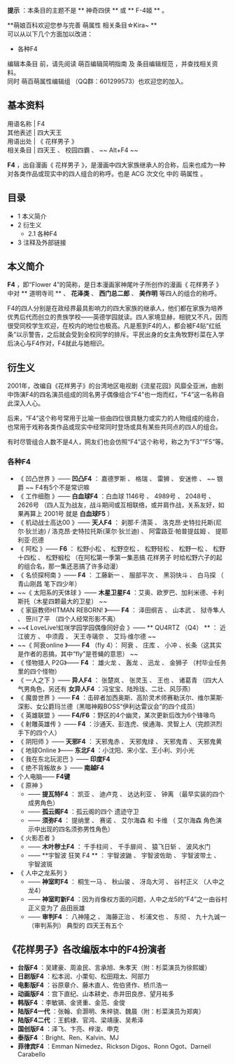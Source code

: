 **提示** ：本条目的主题不是 ** 神奇四侠  ** 或 ** F-4姬  ** 。

**萌娘百科欢迎您参与完善 萌属性  相关条目☆Kira~ **  
可以从以下几个方面加以改进：  

  * 各种F4 

编辑本条目  前，请先阅读  萌百编辑简明指南  及  条目编辑规范  ，并查找相关资料。  
同时  萌百萌属性编辑组  （QQ群：601299573）也欢迎您的加入。

**基本资料**  
---  
用语名称  |  F4   
其他表述  |  四大天王   
用语出处  |  《  花样男子  》   
相关条目  |  四天王  、  校园四霸  、 ~~ Alt+F4  ~~  
  
**F4** ，出自漫画《  花样男子  》，是漫画中四大家族继承人的合称，后来也成为一种对各类作品或现实中的四人组合的称呼。也是  ACG  次文化
中的  萌属性  。

##  目录

  * 1  本义简介 
  * 2  衍生义 
    * 2.1  各种F4 
  * 3  注释及外部链接 

##  本义简介

**F4** ，即“Flower 4”的简称，是日本漫画家神尾叶子所创作的漫画《  花样男子  》中对 ** 道明寺司  ** 、 **花泽类** 、
**西门总二郎** 、 **美作明** 等四人的组合的称呼。

F4的四人分别是在政经界最具影响力的四大家族的继承人，他们都在家族为培养优秀后代而创立的贵族学校——英德学园就读。四人家境显赫，相貌又不凡，因而很受同校学生欢迎，在校内的地位也极高。凡是惹到F4的人，都会被F4贴“红纸条”以示警告，之后就会受到全校同学的排斥。平民出身的女主角牧野杉菜在入学后决心与F4作对，F4就此与她相识。

##  衍生义

2001年，改编自《花样男子》的台湾地区电视剧《流星花园》风靡全亚洲，由剧中饰演F4的四名演员组成的同名男子偶像组合“F4”也一炮而红，“F4”这一名称自此深入人心。

后来，“F4”这个称号常用于比喻一些由四位很具魅力或实力的人物组成的组合，也常用于戏称各类作品或现实中经常同时登场或具有某些共同点的四人的组合。

有时尽管组合人数不是4人，网友们也会仿照“F4”这个称号，称之为“F3”“F5”等。

###  各种F4

  * 《  凹凸世界  》—— **凹凸F4** ：  嘉德罗斯  、  格瑞  、  雷狮  、  安迷修  、 ~~ 银爵  ~~ F4有5个不是常识嘛 
  * 《  工作细胞  》—— **白血球F4** ：白血球  1146号  、  4989号  、  2048号  、  2626号  （四人互为战友，战斗期间或互相联络，或并肩作战，关系友好，如果再算上  2001号  就是 **白血球F5** ） 
  * 《  机动战士高达00  》—— **天人F4** ：  刹那·F·清英  、  洛克昂·史特拉托斯(尼尔·狄兰迪)  /  洛克昂·史特拉托斯(莱尔·狄兰迪)  、  阿雷路亚·帕普提兹姆  、  提耶利亚·厄德 
  * 《  阿松  》—— **F6** ：  松野小松  、  松野空松  、  松野轻松  、  松野一松  、  松野十四松  、  松野椴松  （在阿松第一季第一集恶搞  花样男子  时给松野六子的起的组合名，那一集还恶搞了许多动漫） 
  * 《  名侦探柯南  》—— **F4** ：  工藤新一  、  服部平次  、  黑羽快斗  、  白马探  （  青山刚昌  笔下四少年） 
  * ~~《 太阳系的天体球  》—— **木星卫星F4** ：艾奥、欧罗巴、加利米德、卡利斯托（木星四颗最大的卫星） ~~
  * 《  家庭教师HITMAN REBORN!  》—— **F4** ：  泽田纲吉  、  山本武  、  狱寺隼人  、  笹川了平  （四个人经常形影不离） 
  * ~~《 LoveLive!虹咲学园学园偶像同好会  》—— ** QU4RTZ  （Q4） ** ：  近江彼方  、  中须霞  、  天王寺璃奈  、  艾玛·维尔德  ~~
  * ~~《 阿衰online  》—— **F4** （fly 4）：  阿衰  、  庄库  、  小冲  、长条（这其实是作者的恶搞，其中“fly”是苍蝇的意思） ~~
  * 《  怪物猎人  P2G》—— **F4** ：  雄火龙  、  轰龙  、  迅龙  、  金狮子  （村毕业任务里的四个怪物） 
  * 《  一人之下  》—— **异人F4** ：  张楚岚  、  张灵玉  、  王也  、  诸葛青  （四大人气男角色，另还有 **女异人F4** ：冯宝宝、陆玲珑、二壮、风莎燕） 
  * 《  魔兽世界  》—— **F4** ：击碎者加西奥斯、高阶灵术师赛勒沃尔、维尔莱斯·深影、女公爵玛兰德（黑暗神殿BOSS“伊利达雷议会”的四个成员） 
  * 《  英雄联盟  》—— **F4/F6** ：野区的4个幽灵，某次更新后改为6个锋喙鸟 
  * 《  射雕英雄传  》—— **F4** ：沙通天、彭连虎、侯通海、灵智上人（完颜洪烈手下的四个人） 
  * 《  阴阳师  》—— **天邪F4** ：  天邪鬼赤  、  天邪鬼绿  、  天邪鬼青  、  天邪鬼黄 
  * 《  地球Online  》—— **东北F4** ：小沈阳、宋小宝、王小利、刘小光 
  * 《  我在东北玩泥巴  》—— **印度F4**
  * 《  绝不背叛故乡  》—— **南越F4**
  * 个人电脑—— **F4键**
  * 《  原神  》 
    * —— **提瓦特F4** ：  凯亚  、  迪卢克  、  达达利亚  、  钟离  （最早实装的四个成男角色） 
    * —— **孤云阁F4** ：孤云阁的四个  遗迹守卫 
    * —— **须弥F4** ：  提纳里  、  赛诺  、  艾尔海森  和  卡维  （  艾尔海森  角色演示中出现的四名须弥男性角色） 
  * 《  火影忍者  》 
    * —— **木叶秽土F4** ：  千手柱间  、  千手扉间  、  猿飞日斩  、  波风水门 
    * —— **宇智波 狂笑  F4 ** ：  宇智波鼬  、  宇智波佐助  、  宇智波带土  、  宇智波斑 
  * 《  人中之龙系列  》 
    * —— **神室町F4** ：  桐生一马  、  秋山骏  、  冴岛大河  、  谷村正义  （人中之龙4） 
    * —— **神室町新F4** ：因为肖像权方面的问题，人中之龙5的“F4”之一由谷村正义变为了  品田辰雄 
    * —— **审判F4** ：  八神隆之  、  海藤正治  、  杉浦文也  、  东彻  、  九十九诚一  （审判系列）  典型的  四天王有五个 

《花样男子》各改编版本中的F4扮演者  
---  
  
  * **台版F4** ：吴建豪、周渝民、言承旭、朱孝天（附：杉菜演员为徐熙媛） 
  * **日剧版F4** ：松本润、小栗旬、松田翔太、阿部力 
  * **电影版F4** ：谷原章介、藤木直人、佐伯贤作、桥爪浩一 
  * **动画版F4** ：宫下直纪、山本耕史、赤井田良彦、望月祐多 
  * **韩版F4** ：李敏镐、金贤重、金范、金俊 
  * **陆版F4一代** ：张翰、俞灏明、朱梓骁、魏晨（附：杉菜演员为郑爽） 
  * **陆版F4二代** ：王鹤棣、官鸿、梁靖康、吴希泽 
  * **国创版F4** ：泽飞、卞亮、梓浚、申克 
  * **泰版F4** ：Bright、Ren、Kalvin、MJ 
  * **菲律宾F4** ：Emman Nimedez、Rickson Digos、Ronn Ogot、Darneil Carabello 

  
  